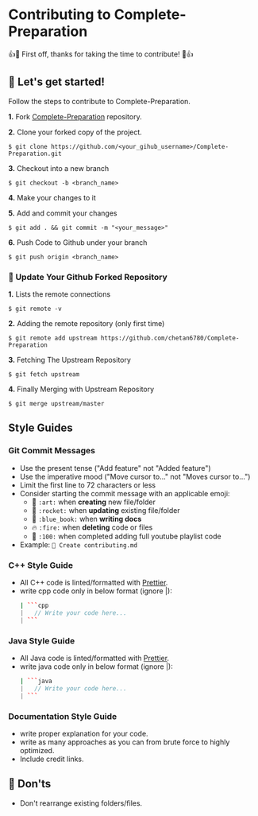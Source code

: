 # Contributing to Complete-Preparation

👍🎉 First off, thanks for taking the time to contribute! 🎉👍

## 🚀 Let's get started!

Follow the steps to contribute to Complete-Preparation.

**1.** Fork [Complete-Preparation](https://github.com/chetan6780/Complete-Preparation) repository.

**2.** Clone your forked copy of the project.

```
$ git clone https://github.com/<your_gihub_username>/Complete-Preparation.git
```

**3.** Checkout into a new branch

```
$ git checkout -b <branch_name>
```

**4.** Make your changes to it

**5.** Add and commit your changes

```
$ git add . && git commit -m "<your_message>"
```

**6.** Push Code to Github under your branch

```
$ git push origin <branch_name>
```

### 📌 Update Your Github Forked Repository

**1.** Lists the remote connections

```
$ git remote -v
```

**2.** Adding the remote repository (only first time)

```
$ git remote add upstream https://github.com/chetan6780/Complete-Preparation
```

**3.** Fetching The Upstream Repository

```
$ git fetch upstream
```

**4.** Finally Merging with Upstream Repository

```
$ git merge upstream/master
```

## Style Guides

### Git Commit Messages

-   Use the present tense ("Add feature" not "Added feature")
-   Use the imperative mood ("Move cursor to..." not "Moves cursor to...")
-   Limit the first line to 72 characters or less
-   Consider starting the commit message with an applicable emoji:
    -   🎨 `:art:` when **creating** new file/folder
    -   🚀 `:rocket:` when **updating** existing file/folder
    -   📘 `:blue_book:` when **writing docs**
    -   🔥 `:fire:` when **deleting** code or files
    -   💯 `:100:` when completed adding full youtube playlist code
-   Example: `🎨 Create contributing.md`

### C++ Style Guide

-   All C++ code is linted/formatted with [Prettier](https://prettier.io/).
-   write cpp code only in below format (ignore |):
    ````coffee
    | ```cpp
    |   // Write your code here...
    | ```
    ````

### Java Style Guide

-   All Java code is linted/formatted with [Prettier](https://prettier.io/).
-   write java code only in below format (ignore |):
    ````coffee
    | ```java
    |   // Write your code here...
    | ```
    ````

### Documentation Style Guide

-   write proper explanation for your code.
-   write as many approaches as you can from brute force to highly optimized.
-   Include credit links.

## 🚫 Don'ts

-   Don't rearrange existing folders/files.
